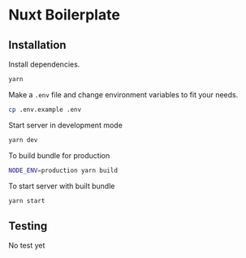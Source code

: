 # Nuxt Boilerplate

## Installation

Install dependencies.

```sh
yarn
```

Make a `.env` file and change environment variables to fit your needs.

```sh
cp .env.example .env
```

Start server in development mode

```sh
yarn dev
```

To build bundle for production

```sh
NODE_ENV=production yarn build
```

To start server with built bundle

```sh
yarn start
```

## Testing

No test yet
